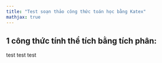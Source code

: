 ```yaml
---
title: "Test soạn thảo công thức toán học bằng Katex"
mathjax: true
---
```

## 1 công thức tính thể tích bằng tích phân:

test test test
